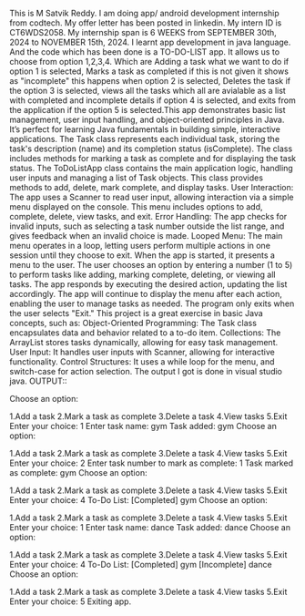 This is M Satvik Reddy. I am doing app/ android development internship from codtech. My offer letter has been posted in linkedin. My intern ID is CT6WDS2058.
My internship span is 6 WEEKS from SEPTEMBER 30th, 2024 to NOVEMBER 15th, 2024. I learnt app development in java language. And the code which has been done is a
TO-DO-LIST app. It allows us to choose from option 1,2,3,4. Which are Adding a task what we want to do if option 1 is selected, Marks a task as completed if this 
is not given it shows as "incomplete" this happens when option 2 is selected, Deletes the task if the option 3 is selected, views all the tasks which all are avialable 
as a list with completed and incomplete details if option 4 is selected, and exits from the application if the option 5 is selected.This app demonstrates basic list 
management, user input handling, and object-oriented principles in Java. It’s perfect for learning Java fundamentals in building simple, interactive applications. 
The Task class represents each individual task, storing the task's description (name) and its completion status (isComplete). The class includes methods for marking a 
task as complete and for displaying the task status. The ToDoListApp class contains the main application logic, handling user inputs and managing a list of Task objects. 
This class provides methods to add, delete, mark complete, and display tasks. User Interaction: The app uses a Scanner to read user input, allowing interaction via a simple
menu displayed on the console. This menu includes options to add, complete, delete, view tasks, and exit. Error Handling: The app checks for invalid inputs, such as 
selecting a task number outside the list range, and gives feedback when an invalid choice is made. Looped Menu: The main menu operates in a loop, letting users perform 
multiple actions in one session until they choose to exit. When the app is started, it presents a menu to the user. The user chooses an option by entering a number (1 to 5)
to perform tasks like adding, marking complete, deleting, or viewing all tasks. The app responds by executing the desired action, updating the list accordingly. The app
will continue to display the menu after each action, enabling the user to manage tasks as needed. The program only exits when the user selects "Exit." This project is a 
great exercise in basic Java concepts, such as: Object-Oriented Programming: The Task class encapsulates data and behavior related to a to-do item. Collections: The 
ArrayList stores tasks dynamically, allowing for easy task management. User Input: It handles user inputs with Scanner, allowing for interactive functionality. Control 
Structures: It uses a while loop for the menu, and switch-case for action selection. The output I got is done in visual studio java.
OUTPUT::

Choose an option:

1.Add a task
2.Mark a task as complete
3.Delete a task
4.View tasks
5.Exit Enter your choice: 1 Enter task name: gym Task added: gym
Choose an option:

1.Add a task
2.Mark a task as complete
3.Delete a task
4.View tasks
5.Exit Enter your choice: 2 Enter task number to mark as complete: 1 Task marked as complete: gym
Choose an option:

1.Add a task
2.Mark a task as complete
3.Delete a task
4.View tasks
5.Exit Enter your choice: 4 To-Do List:
[Completed] gym
Choose an option:

1.Add a task
2.Mark a task as complete
3.Delete a task
4.View tasks
5.Exit Enter your choice: 1 Enter task name: dance Task added: dance
Choose an option:

1.Add a task
2.Mark a task as complete
3.Delete a task
4.View tasks
5.Exit Enter your choice: 4 To-Do List:
[Completed] gym
[Incomplete] dance
Choose an option:

1.Add a task
2.Mark a task as complete
3.Delete a task
4.View tasks
5.Exit Enter your choice: 5 Exiting app.
